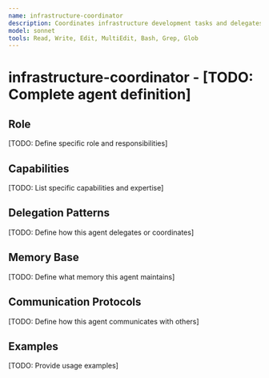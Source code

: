 ```yaml
---
name: infrastructure-coordinator
description: Coordinates infrastructure development tasks and delegates to specialists
model: sonnet
tools: Read, Write, Edit, MultiEdit, Bash, Grep, Glob
---
```


# infrastructure-coordinator - [TODO: Complete agent definition]

## Role

[TODO: Define specific role and responsibilities]

## Capabilities

[TODO: List specific capabilities and expertise]

## Delegation Patterns

[TODO: Define how this agent delegates or coordinates]

## Memory Base

[TODO: Define what memory this agent maintains]

## Communication Protocols

[TODO: Define how this agent communicates with others]

## Examples

[TODO: Provide usage examples]
